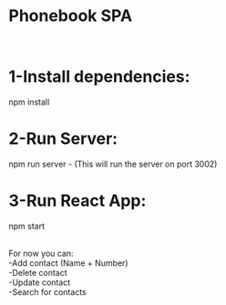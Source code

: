 # Phonebook SPA </br></br>
# 1-Install dependencies:</br>
npm install</br>
# 2-Run Server:</br>
npm run server - (This will run the server on port 3002)</br>
# 3-Run React App:</br>
npm start</br></br>

For now you can:</br>
-Add contact (Name + Number)</br>
-Delete contact</br>
-Update contact</br>
-Search for contacts</br>


